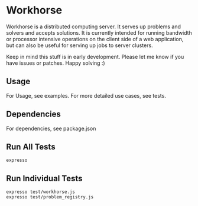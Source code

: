 Workhorse
=========

Workhorse is a distributed computing server. It serves up problems and solvers and accepts solutions.
It is currently intended for running bandwidth or processor intensive operations on the client side of a web application, but can also be useful for serving up jobs to server clusters.

Keep in mind this stuff is in early development. Please let me know if you have issues or patches. Happy solving :)

Usage
-----
For Usage, see examples. For more detailed use cases, see tests.

Dependencies
------------
For dependencies, see package.json

Run All Tests
---------
    expresso

Run Individual Tests
---------
    expresso test/workhorse.js
    expresso test/problem_registry.js
